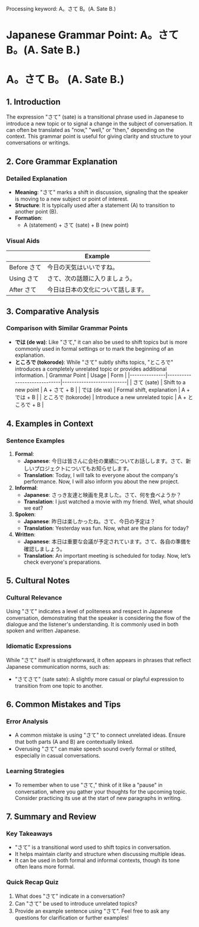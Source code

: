 Processing keyword: A。さて B。(A. Sate B.)
# Japanese Grammar Point: A。さて B。(A. Sate B.)
# A。さて B。 (A. Sate B.)
## 1. Introduction
The expression "さて" (sate) is a transitional phrase used in Japanese to introduce a new topic or to signal a change in the subject of conversation. It can often be translated as "now," "well," or "then," depending on the context. This grammar point is useful for giving clarity and structure to your conversations or writings.
## 2. Core Grammar Explanation
### Detailed Explanation
- **Meaning**: "さて" marks a shift in discussion, signaling that the speaker is moving to a new subject or point of interest.
- **Structure**: It is typically used after a statement (A) to transition to another point (B). 
- **Formation**: 
  - A (statement) + さて (sate) + B (new point)
### Visual Aids
|                             | Example                       |
|-----------------------------|-------------------------------|
| Before さて                  | 今日の天気はいいですね。       |
| Using さて                   | さて、次の話題に入りましょう。 |
| After さて                   | 今日は日本の文化について話します。 |
## 3. Comparative Analysis
### Comparison with Similar Grammar Points
- **では (de wa)**: Like "さて," it can also be used to shift topics but is more commonly used in formal settings or to mark the beginning of an explanation. 
- **ところで (tokorode)**: While "さて" subtly shifts topics, "ところで" introduces a completely unrelated topic or provides additional information.
| Grammar Point | Usage                       | Form                      |
|---------------|-----------------------------|---------------------------|
| さて (sate)   | Shift to a new point        | A + さて + B              |
| では (de wa)  | Formal shift, explanation    | A + では + B              |
| ところで (tokorode) | Introduce a new unrelated topic | A + ところで + B         |
## 4. Examples in Context
### Sentence Examples
1. **Formal**: 
   - **Japanese**: 今日は皆さんに会社の業績についてお話しします。さて、新しいプロジェクトについてもお知らせします。
   - **Translation**: Today, I will talk to everyone about the company's performance. Now, I will also inform you about the new project.
2. **Informal**: 
   - **Japanese**: さっき友達と映画を見ました。さて、何を食べようか？
   - **Translation**: I just watched a movie with my friend. Well, what should we eat?
3. **Spoken**: 
   - **Japanese**: 昨日は楽しかったね。さて、今日の予定は？
   - **Translation**: Yesterday was fun. Now, what are the plans for today?
4. **Written**: 
   - **Japanese**: 本日は重要な会議が予定されています。さて、各自の準備を確認しましょう。
   - **Translation**: An important meeting is scheduled for today. Now, let’s check everyone's preparations.
## 5. Cultural Notes
### Cultural Relevance
Using "さて" indicates a level of politeness and respect in Japanese conversation, demonstrating that the speaker is considering the flow of the dialogue and the listener's understanding. It is commonly used in both spoken and written Japanese.
### Idiomatic Expressions
While "さて" itself is straightforward, it often appears in phrases that reflect Japanese communication norms, such as:
- "さてさて" (sate sate): A slightly more casual or playful expression to transition from one topic to another.
## 6. Common Mistakes and Tips
### Error Analysis
- A common mistake is using "さて" to connect unrelated ideas. Ensure that both parts (A and B) are contextually linked.
- Overusing "さて" can make speech sound overly formal or stilted, especially in casual conversations.
### Learning Strategies
- To remember when to use "さて," think of it like a "pause" in conversation, where you gather your thoughts for the upcoming topic. Consider practicing its use at the start of new paragraphs in writing.
## 7. Summary and Review
### Key Takeaways
- "さて" is a transitional word used to shift topics in conversation.
- It helps maintain clarity and structure when discussing multiple ideas.
- It can be used in both formal and informal contexts, though its tone often leans more formal.
### Quick Recap Quiz
1. What does "さて" indicate in a conversation?
2. Can "さて" be used to introduce unrelated topics?
3. Provide an example sentence using "さて".
Feel free to ask any questions for clarification or further examples!
